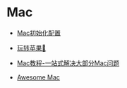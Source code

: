 # Mac

- [Mac初始化配置](https://sxyz.blog/macos-setup/)

- [玩转苹果🍎](https://www.ifunmac.com/)
- [Mac教程-一站式解决大部分Mac问题](https://44maker.github.io/wiki/Mac/index.html)
- [Awesome Mac](https://wangchujiang.com/awesome-mac/)
